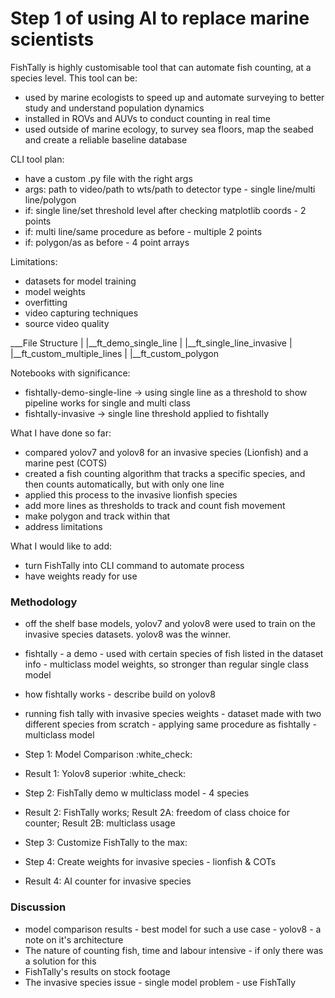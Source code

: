 # Step 1 of using AI to replace marine scientists

FishTally is highly customisable tool that can automate fish counting, at a species level. This tool can be:
- used by marine ecologists to speed up and automate surveying to better study and understand population dynamics
- installed in ROVs and AUVs to conduct counting in real time
- used outside of marine ecology, to survey sea floors, map the seabed and create a reliable baseline database

CLI tool plan:
- have a custom .py file with the right args
- args: path to video/path to wts/path to detector type - single line/multi line/polygon
- if: single line/set threshold level after checking matplotlib coords - 2 points
- if: multi line/same procedure as before - multiple 2 points
- if: polygon/as as before - 4 point arrays

Limitations:
- datasets for model training
- model weights 
- overfitting
- video capturing techniques
- source video quality

___File Structure
|
|__ft_demo_single_line
|
|__ft_single_line_invasive
|
|__ft_custom_multiple_lines
|
|__ft_custom_polygon 

Notebooks with significance:
- fishtally-demo-single-line -> using single line as a threshold to show pipeline works for single and multi class 
- fishtally-invasive -> single line threshold applied to fishtally

What I have done so far:
- compared yolov7 and yolov8 for an invasive species (Lionfish) and a marine pest (COTS)
- created a fish counting algorithm that tracks a specific species, and then counts automatically, but with only one line
- applied this process to the invasive lionfish species
- add more lines as thresholds to track and count fish movement
- make polygon and track within that
- address limitations

What I would like to add:
- turn FishTally into CLI command to automate process
- have weights ready for use

### Methodology

- off the shelf base models, yolov7 and yolov8 were used to train on the invasive species datasets. yolov8 was the winner.
- fishtally - a demo - used with certain species of fish listed in the dataset info - multiclass model weights, so stronger than regular single class model
- how fishtally works - describe build on yolov8
- running fish tally with invasive species weights - dataset made with two different species from scratch - applying same procedure as fishtally - multiclass model

- Step 1: Model Comparison :white_check:
- Result 1: Yolov8 superior :white_check:
- Step 2: FishTally demo w multiclass model - 4 species
- Result 2: FishTally works; Result 2A: freedom of class choice for counter; Result 2B: multiclass usage
- Step 3: Customize FishTally to the max: 
- Step 4: Create weights for invasive species - lionfish & COTs 
- Result 4: AI counter for invasive species

### Discussion

- model comparison results - best model for such a use case - yolov8 - a note on it's architecture
- The nature of counting fish, time and labour intensive - if only there was a solution for this
- FishTally's results on stock footage
- The invasive species issue - single model problem - use FishTally
